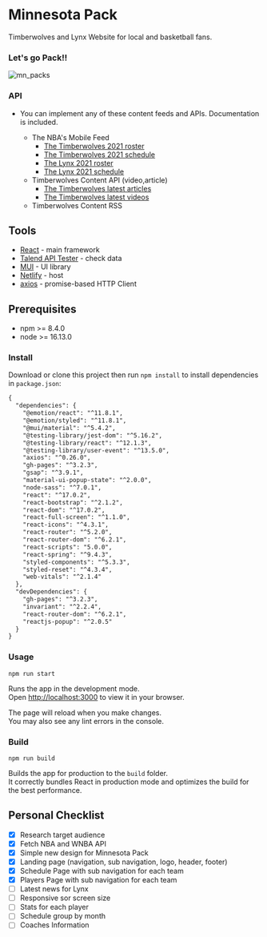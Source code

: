 # Minnesota Pack

Timberwolves and Lynx Website for local and basketball fans. 

### Let's go Pack!!

![mn_packs](http://g.recordit.co/Md2zT2OLod.gif)

### API
- You can implement any of these content feeds and APIs. Documentation is included.
  
  - The NBA's Mobile Feed
    - [The Timberwolves 2021 roster](https://data.nba.com/data/10s/v2015/json/mobile_teams/nba/2021/teams/timberwolves_roster.json)
    - [The Timberwolves 2021 schedule](https://data.nba.com/data/10s/v2015/json/mobile_teams/nba/2021/teams/timberwolves_schedule.json)
    - [The Lynx 2021 roster](https://data.wnba.com/data/10s/v2015/json/mobile_teams/wnba/2021/teams/lynx_roster.json)
    - [The Lynx 2021 schedule](https://data.wnba.com/data/10s/v2015/json/mobile_teams/wnba/2021/teams/lynx_schedule.json)
  - Timberwolves Content API (video,article)
    - [The Timberwolves latest articles](https://api.nba.net/2/timberwolves/article/?count=4)
    - [The Timberwolves latest videos](https://api.nba.net/2/timberwolves/video/?count=4)
  - Timberwolves Content RSS

## Tools
- [React](https://reactjs.org/) - main framework
- [Talend API Tester](https://www.talend.com/) - check data
- [MUI](https://mui.com/) - UI library
- [Netlify](https://www.netlify.com/) - host
- [axios](https://axios-http.com/) - promise-based HTTP Client


## Prerequisites
- npm >= 8.4.0
- node >= 16.13.0

### Install

Download or clone this project then run `npm install` to install
dependencies in `package.json`:
```html
{
  "dependencies": {
    "@emotion/react": "^11.8.1",
    "@emotion/styled": "^11.8.1",
    "@mui/material": "^5.4.2",
    "@testing-library/jest-dom": "^5.16.2",
    "@testing-library/react": "^12.1.3",
    "@testing-library/user-event": "^13.5.0",
    "axios": "^0.26.0",
    "gh-pages": "^3.2.3",
    "gsap": "^3.9.1",
    "material-ui-popup-state": "^2.0.0",
    "node-sass": "^7.0.1",
    "react": "^17.0.2",
    "react-bootstrap": "^2.1.2",
    "react-dom": "^17.0.2",
    "react-full-screen": "^1.1.0",
    "react-icons": "^4.3.1",
    "react-router": "^5.2.0",
    "react-router-dom": "^6.2.1",
    "react-scripts": "5.0.0",
    "react-spring": "^9.4.3",
    "styled-components": "^5.3.3",
    "styled-reset": "^4.3.4",
    "web-vitals": "^2.1.4"
  },
  "devDependencies": {
    "gh-pages": "^3.2.3",
    "invariant": "^2.2.4",
    "react-router-dom": "^6.2.1",
    "reactjs-popup": "^2.0.5"
  }
}
```
### Usage
`
npm run start
`

Runs the app in the development mode.\
Open [http://localhost:3000](http://localhost:3000) to view it in your browser.

The page will reload when you make changes.\
You may also see any lint errors in the console.

### Build

`npm run build`

Builds the app for production to the `build` folder.\
It correctly bundles React in production mode and optimizes the build for the best performance.

## Personal Checklist
- [x] Research target audience
- [x] Fetch NBA and WNBA API
- [x] Simple new design for Minnesota Pack
- [x] Landing page (navigation, sub navigation, logo, header, footer)
- [x] Schedule Page with sub navigation for each team
- [x] Players Page with sub navigation for each team
- [ ] Latest news for Lynx
- [ ] Responsive sor screen size
- [ ] Stats  for each player
- [ ] Schedule group by month
- [ ] Coaches Information
